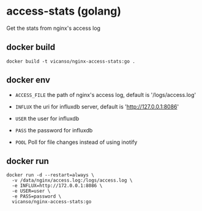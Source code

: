 # access-stats (golang)

Get the stats from nginx's access log

## docker build

```
docker build -t vicanso/nginx-access-stats:go .
```

## docker env

- `ACCESS_FILE` the path of nginx's access log, default is '/logs/access.log'

- `INFLUX` the uri for influxdb server, default is 'http://127.0.0.1:8086'

- `USER` the user for influxdb

- `PASS` the password for influxdb

- `POOL` Poll for file changes instead of using inotify



## docker run

```
docker run -d --restart=always \
  -v /data/nginx/access.log:/logs/access.log \
  -e INFLUX=http://172.0.0.1:8086 \
  -e USER=user \
  -e PASS=password \
  vicanso/nginx-access-stats:go
``` 
